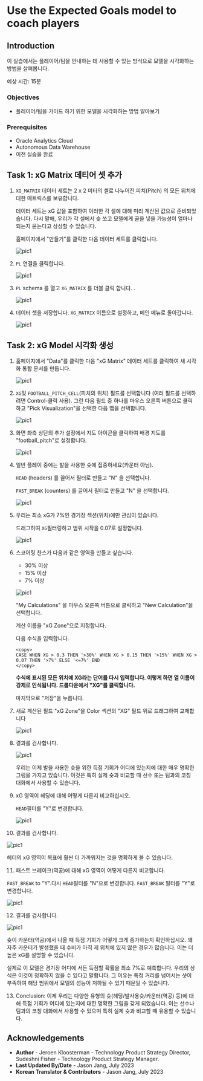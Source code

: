 # Use the Expected Goals model to coach players

<!--![Banner](images/banner.png)-->

## Introduction

이 실습에서는 플레이어/팀을 안내하는 데 사용할 수 있는 방식으로 모델을 시각화하는 방법을 살펴봅니다.

예상 시간: 15분

### Objectives
- 플레이어/팀을 가이드 하기 위한 모델을 시각화하는 방법 알아보기

### Prerequisites
- Oracle Analytics Cloud
- Autonomous Data Warehouse
- 이전 실습을 완료

## Task 1: xG Matrix 데티어 셋 추가 

1. `XG_MATRIX` 데이터 세트는 2 x 2 미터의 셀로 나누어진 피치(Pitch) 의 모든 위치에 대한 매트릭스를 보유합니다.

    데이터 세트는 xG 값을 포함하여 이러한 각 셀에 대해 미리 계산된 값으로 준비되었습니다. 다시 말해, 우리가 각 셀에서 슛 쏘고 모델에게 골을 넣을 가능성이 얼마나 되는지 묻는다고 상상할 수 있습니다.

   홈페이지에서 "만들기"를 클릭한 다음 데이터 세트를 클릭합니다.

   ![pic1](images/add-dataset2.png)

2. `PL` 연결을 클릭합니다. 

   ![pic1](images/choose-pl.png)

3. `PL` schema 를 열고 `XG_MATRIX` 를 더블 클릭 합니다. .

   ![pic1](images/add-matrix.png)

4. 데이터 셋을 저장합니다.  `XG_MATRIX` 이름으로 설정하고, 메인 메뉴로 돌아갑니다.

   ![pic1](images/save-matrix.png)

## Task 2:  xG Model 시각화 생성 

1. 홈페이지에서 "Data"를 클릭한 다음 "xG Matrix" 데이터 세트를 클릭하여 새 시각화 통합 문서를 만듭니다.

   ![pic1](images/new-workbook2.png)

2. `XG`및 `FOOTBALL_PITCH_CELL`(피치의 위치) 필드를 선택합니다 (여러 필드를 선택하려면 Control-클릭 사용). 그런 다음 필드 중 하나를 마우스 오른쪽 버튼으로 클릭하고 "Pick Visualization"을 선택한 다음 맵을 선택합니다.

   ![pic1](images/create-matrix.png)

3. 화면 좌측 상단의 추가 설정에서 지도 아이콘을 클릭하여 배경 지도를 "football_pitch"로 설정합니다.

   ![pic1](images/set-background.png)

4. 일반 플레이 중에는 발을 사용한 슛에 집중하세요(카운터 아님).

   `HEAD` (headers) 를 끌어서 필터로 만들고 "N" 을 선택합니다.

   `FAST_BREAK` (counters) 를 끌어서 필터로 만들고 "N" 을 선택합니다.

   ![pic1](images/head-filter.png)

5. 우리는 최소 xG가 7%인 경기장 섹션(위치)에만 관심이 있습니다.

   드래그하여 `XG`필터링하고 범위 시작을 0.07로 설정합니다.

   ![pic1](images/add-xg-filter.png)

6. 스코어링 찬스가 다음과 같은 영역을 만들고 싶습니다.
	* 30% 이상
	* 15% 이상
	* 7% 이상

	![pic1](images/add-xg-zone-calc.png)

	"My Calculations" 을 마우스 오른쪽 버튼으로 클릭하고 "New Calculation"을 선택합니다.

	계산 이름을 "xG Zone"으로 지정합니다.

	다음 수식을 입력합니다.
	```
	<copy>
	CASE WHEN XG > 0.3 THEN '>30%' WHEN XG > 0.15 THEN '>15%' WHEN XG > 0.07 THEN '>7%' ELSE '<=7%' END
	</copy>
	```

	**수식에 표시된 모든 위치에 XG라는 단어를 다시 입력합니다. 이렇게 하면 열 이름이 강제로 인식됩니다. 드롭다운에서 "XG"를 클릭합니다.**

	마지막으로 "저장"을 누릅니다.

7. 새로 계산된 필드 "xG Zone"을 Color 섹션의 "XG" 필드 위로 드래그하여 교체합니다

   ![pic1](images/replace-color.png)

8. 결과를 검사합니다.

   ![pic1](images/result-footers.png)

   우리는 이제 발을 사용한 슛을 위한 득점 기회가 어디에 있는지에 대한 매우 명확한 그림을 가지고 있습니다. 이것은 특히 실제 슛과 비교할 때 선수 또는 팀과의 코칭 대화에서 사용할 수 있습니다.

9. xG 영역이 헤딩에 대해 어떻게 다른지 비교하십시오.

   `HEAD`필터를 "Y"로 변경합니다.

   ![pic1](images/head-filter2.png)

10. 결과를 검사합니다.

   ![pic1](images/header-xg-zones.png)

   헤더의 xG 영역이 목표에 훨씬 더 가까워지는 것을 명확하게 볼 수 있습니다.

11. 패스트 브레이크(역공)에 대해 xG 영역이 어떻게 다른지 비교합니다.

   `FAST_BREAK` to "Y".다시 `HEAD`필터를 "N"으로 변경합니다. `FAST_BREAK` 필터를 "Y"로 변경합니다.

   ![pic1](images/fast-break-filter.png)

12. 결과를 검사합니다.

   ![pic1](images/fast-break-result.png)

   슛이 카운터(역공)에서 나올 때 득점 기회가 어떻게 크게 증가하는지 확인하십시오. 꽤 자주 카운터가 발생했을 때 수비가 아직 제 위치에 있지 않은 경우가 많습니다. 이는 더 높은 xG를 설명할 수 있습니다.
   
   실제로 이 모델은 경기장 어디에 서든 득점할 확률을 최소 7%로 예측합니다. 우리의 상식은 이것이 정확하지 않을 수 있다고 말합니다. 그 이유는 특정 거리를 넘어서는 샷이 부족하여 해당 범위에서 모델의 성능이 저하될 수 있기 때문일 수 있습니다.

13. Conclusion: 이제 우리는 다양한 유형의 슛(헤딩/발사용슛/카운터(역공) 등)에 대해 득점 기회가 어디에 있는지에 대한 명확한 그림을 갖게 되었습니다. 이는 선수나 팀과의 코칭 대화에서 사용할 수 있으며 특히 실제 슛과 비교할 때 유용할 수 있습니다.

## Acknowledgements

- **Author** - Jeroen Kloosterman - Technology Product Strategy Director, Sudeshni Fisher - Technology Product Strategy Manager.
- **Last Updated By/Date** - Jason Jang, July 2023
- **Korean Translator & Contributors** - Jason Jang, July 2023


